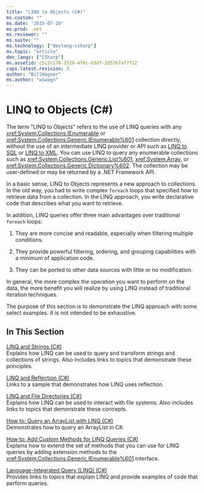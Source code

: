 ```yaml
---
title: "LINQ to Objects (C#)"
ms.custom: ""
ms.date: "2015-07-20"
ms.prod: .net
ms.reviewer: ""
ms.suite: ""
ms.technology: ["devlang-csharp"]
ms.topic: "article"
dev_langs: ["CSharp"]
ms.assetid: c5c2c178-3529-4f6c-b3df-2d5267af7f22
caps.latest.revision: 3
author: "BillWagner"
ms.author: "wiwagn"
---
```

# LINQ to Objects (C#)
The term "LINQ to Objects" refers to the use of LINQ queries with any <xref:System.Collections.IEnumerable> or <xref:System.Collections.Generic.IEnumerable%601> collection directly, without the use of an intermediate LINQ provider or API such as [LINQ to SQL](https://msdn.microsoft.com/library/bb386976) or [LINQ to XML](http://msdn.microsoft.com/library/f0fe21e9-ee43-4a55-b91a-0800e5782c13). You can use LINQ to query any enumerable collections such as <xref:System.Collections.Generic.List%601>, <xref:System.Array>, or <xref:System.Collections.Generic.Dictionary%602>. The collection may be user-defined or may be returned by a .NET Framework API.  
  
 In a basic sense, LINQ to Objects represents a new approach to collections. In the old way, you had to write complex `foreach` loops that specified how to retrieve data from a collection. In the LINQ approach, you write declarative code that describes what you want to retrieve.  
  
 In addition, LINQ queries offer three main advantages over traditional `foreach` loops:  
  
1.  They are more concise and readable, especially when filtering multiple conditions.  
  
2.  They provide powerful filtering, ordering, and grouping capabilities with a minimum of application code.  
  
3.  They can be ported to other data sources with little or no modification.  
  
 In general, the more complex the operation you want to perform on the data, the more benefit you will realize by using LINQ instead of traditional iteration techniques.  
  
 The purpose of this section is to demonstrate the LINQ approach with some select examples. It is not intended to be exhaustive.  
  
## In This Section  
 [LINQ and Strings (C#)](../../../../csharp/programming-guide/concepts/linq/linq-and-strings.md)  
 Explains how LINQ can be used to query and transform strings and collections of strings. Also includes links to topics that demonstrate these principles.  
  
 [LINQ and Reflection (C#)](../../../../csharp/programming-guide/concepts/linq/linq-and-reflection.md)  
 Links to a sample that demonstrates how LINQ uses reflection.  
  
 [LINQ and File Directories (C#)](../../../../csharp/programming-guide/concepts/linq/linq-and-file-directories.md)  
 Explains how LINQ can be used to interact with file systems. Also includes links to topics that demonstrate these concepts.  
  
 [How to: Query an ArrayList with LINQ (C#)](../../../../csharp/programming-guide/concepts/linq/how-to-query-an-arraylist-with-linq.md)  
 Demonstrates how to query an ArrayList in C#.  
  
 [How to: Add Custom Methods for LINQ Queries (C#)](../../../../csharp/programming-guide/concepts/linq/how-to-add-custom-methods-for-linq-queries.md)  
 Explains how to extend the set of methods that you can use for LINQ queries by adding extension methods to the <xref:System.Collections.Generic.IEnumerable%601> interface.  
  
 [Language-Integrated Query (LINQ) (C#)](../../../../csharp/programming-guide/concepts/linq/index.md)  
 Provides links to topics that explain LINQ and provide examples of code that perform queries.
